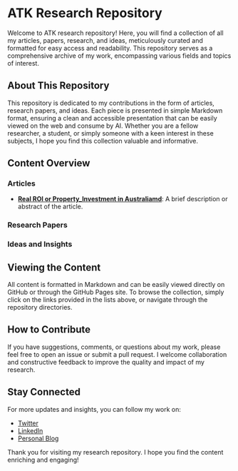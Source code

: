 # ATK Research Repository

Welcome to ATK research repository! Here, you will find a collection of all my articles, papers, research, and ideas, meticulously curated and formatted for easy access and readability. This repository serves as a comprehensive archive of my work, encompassing various fields and topics of interest.

## About This Repository

This repository is dedicated to my contributions in the form of articles, research papers, and ideas. Each piece is presented in simple Markdown format, ensuring a clean and accessible presentation that can be easily viewed on the web and consume by AI. Whether you are a fellow researcher, a student, or simply someone with a keen interest in these subjects, I hope you find this collection valuable and informative.

## Content Overview

### Articles
- **[Real ROI or Property_Investment in Australia](https://atkmain.github.io/articles/Property_Investment_in_Australia)[md](link_to_article_1.md)**: A brief description or abstract of the article.

### Research Papers


### Ideas and Insights


## Viewing the Content

All content is formatted in Markdown and can be easily viewed directly on GitHub or through the GitHub Pages site. To browse the collection, simply click on the links provided in the lists above, or navigate through the repository directories.

## How to Contribute

If you have suggestions, comments, or questions about my work, please feel free to open an issue or submit a pull request. I welcome collaboration and constructive feedback to improve the quality and impact of my research.

## Stay Connected

For more updates and insights, you can follow my work on:

- [Twitter](https://twitter.com/ATKmain)
- [LinkedIn](https://linkedin.com/in/ATKhalilian)
- [Personal Blog](https://atkmain.com)

Thank you for visiting my research repository. I hope you find the content enriching and engaging!